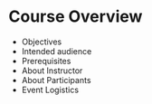 # Course Overview

* Objectives
* Intended audience
* Prerequisites
* About Instructor
* About Participants
* Event Logistics